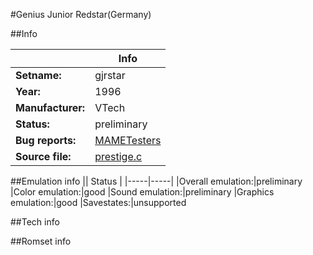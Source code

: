 #Genius Junior Redstar(Germany)

##Info

||Info|
|-----|-----|
|**Setname:**|gjrstar
|**Year:**|1996
|**Manufacturer:**|VTech
|**Status:**|preliminary
|**Bug reports:**|[MAMETesters](http://mametesters.org/view_all_set.php?type=1&temporary=y&search=prestige.c)
|**Source file:**|[prestige.c](https://github.com/mamedev/mame/blob/master/src/mess/drivers/prestige.c)

##Emulation info
|| Status |
|-----|-----|
|Overall emulation:|preliminary
|Color emulation:|good
|Sound emulation:|preliminary
|Graphics emulation:|good
|Savestates:|unsupported

##Tech info

##Romset info

<!--- START OF EDITED COMMENT DO NOT TOUCH TEXT ABOVE-->

